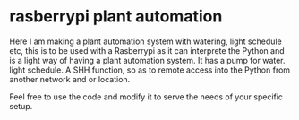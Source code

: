 # rasberrypi plant automation
Here I am making a plant automation system with watering, light schedule etc, this is to be used with a Rasberrypi as it can interprete the Python and is a light way of having a plant automation system.
It has a pump for water.
light schedule.
A SHH function, so as to remote access into the Python from another network and or location.

Feel free to use the code and modify it to serve the needs of your specific setup.
